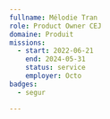 ```yaml
---
fullname: Mélodie Tran
role: Product Owner CEJ
domaine: Produit
missions:
  - start: 2022-06-21
    end: 2024-05-31
    status: service
    employer: Octo
badges:
  - segur

---
```



